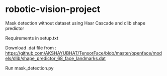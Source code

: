 # robotic-vision-project
Mask detection without dataset using Haar Cascade and dlib shape predictor

Requirements in setup.txt

Download .dat file from : https://github.com/AKSHAYUBHAT/TensorFace/blob/master/openface/models/dlib/shape_predictor_68_face_landmarks.dat

Run mask_detection.py
